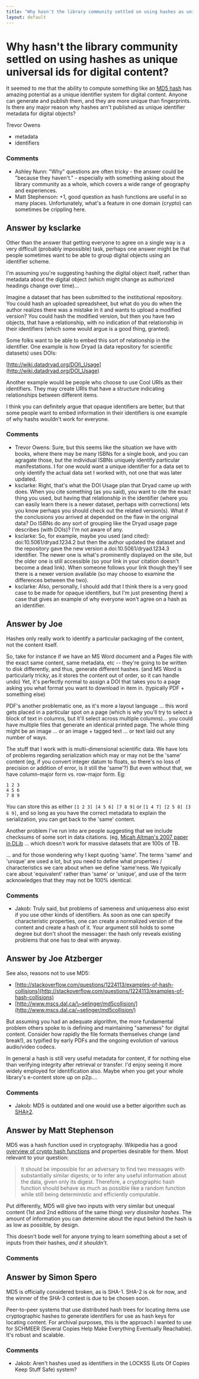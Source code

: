 ```yaml
---
title: "Why hasn't the library community settled on using hashes as unique universal ids for digital content?"
layout: default
---
```

Why hasn't the library community settled on using hashes as unique universal ids for digital content?
=====================
It seemed to me that the ability to compute something like an [MD5
hash](http://en.wikipedia.org/wiki/MD5) has amazing potential as a
unique identifier system for digital content. Anyone can generate and
publish them, and they are more unique than fingerprints. Is there any
major reason why hashes arn't published as unique identifier metadata
for digital objects?

Trevor Owens

<ul class="tags"><li class="tag">metadata</li><li class="tag">identifiers</li></ul>

### Comments ###
* Ashley Nunn: "Why" questions are often tricky - the answer could be "because they
haven't." - especially with something asking about the library community
as a whole, which covers a wide range of geography and experiences.
* Matt Stephenson: +1, good question as hash functions are useful in so many places.
Unfortunately, what's a feature in one domain (crypto) can sometimes be
crippling here.


Answer by ksclarke
----------------
Other than the answer that getting everyone to agree on a single way is
a very difficult (probably impossible) task, perhaps one answer might be
that people sometimes want to be able to group digital objects using an
identifier scheme.

I'm assuming you're suggesting hashing the digital object itself, rather
than metadata about the digital object (which might change as authorized
headings change over time)...

Imagine a dataset that has been submitted to the institutional
repository. You could hash an uploaded spreadsheet, but what do you do
when the author realizes there was a mistake in it and wants to upload a
modified version? You could hash the modified version, but then you have
two objects, that have a relationship, with no indication of that
relationship in their identifiers (which some would argue is a good
thing, granted).

Some folks want to be able to embed this sort of relationship in the
identifier. One example is how Dryad (a data repository for scientific
datasets) uses DOIs:

[http://wiki.datadryad.org/DOI\_Usage](http://wiki.datadryad.org/DOI_Usage)

Another example would be people who choose to use Cool URIs as their
identifiers. They may create URIs that have a structure indicating
relationships between different items.

I think you can definitely argue that opaque identifiers are better, but
that some people want to embed information in their identifiers is one
example of why hashs wouldn't work for everyone.

### Comments ###
* Trevor Owens: Sure, but this seems like the situation we have with books, where there
may be many ISBNs for a single book, and you can agragate those, but the
individual ISBNs uniquely identify particular manifestations. I for one
would want a unique identifier for a data set to only identify the
actual data set I worked with, not one that was later updated.
* ksclarke: Right, that's what the DOI Usage plan that Dryad came up with does. When
you cite something (as you said), you want to cite the exact thing you
used, but having that relationship in the identifier (where you can
easily learn there is a newer dataset, perhaps with corrections) lets
you know perhaps you should check out the related version(s). What if
the conclusions you arrived at depended on the flaw in the original
data? Do ISBNs do any sort of grouping like the Dryad usage page
describes (with DOIs)? I'm not aware of any.
* ksclarke: So, for example, maybe you used (and cited): doi:10.5061/dryad.1234.2
but then the author updated the dataset and the repository gave the new
version a doi:10.5061/dryad.1234.3 identifier. The newer one is what's
prominently displayed on the site, but the older one is still accessible
(so your link in your citation doesn't become a dead link). When someone
follows your link though they'll see there is a newer version available
(so may choose to examine the differences between the two).
* ksclarke: Also, personally, I should add that I think there is a very good case to
be made for opaque identifiers, but I'm just presenting (here) a case
that gives an example of why everyone won't agree on a hash as an
identifier.

Answer by Joe
----------------
Hashes only really work to identify a particular packaging of the
content, not the content itself.

So, take for instance if we have an MS Word document and a Pages file
with the exact same content, same metadata, etc -- they're going to be
written to disk differently, and thus, generate different hashes. (and
MS Word is particularly tricky, as it stores the content out of order,
so it can handle undo) Yet, it's perfectly normal to assign a DOI that
takes you to a page asking you what format you want to download in item
in. (typically PDF + something else)

PDF's another problematic one, as it's more a layout language ... this
word gets placed in a particular spot on a page (which is why you'll try
to select a block of text in columns, but it'll select across multiple
columns)... you could have multiple files that generate an identical
printed page. The whole thing might be an image ... or an image + tagged
text ... or text laid out any number of ways.

The stuff that I work with is multi-dimensional scientific data. We have
lots of problems regarding serialization which may or may not be the
'same' content (eg, if you convert integer datum to floats, so there's
no loss of precision or addition of error, is it still the 'same'?) But
even without that, we have column-major form vs. row-major form. Eg:

    1 2 3
    4 5 6
    7 8 9

You can store this as either `[1 2 3] [4 5 6] [7 8 9]` or
`[1 4 7] [2 5 8] [3 6 9]`, and so long as you have the correct metadata
to explain the serialization, you can get back to the 'same' content.

Another problem I've run into are people suggesting that we include
checksums of some sort in data citations. (eg, [Micah Altman's 2007
paper in DLib](http://www.dlib.org/dlib/march07/altman/03altman.html)
... which doesn't work for massive datasets that are 100s of TB.

... and for those wondering why I kept quoting 'same'. The terms 'same'
and 'unique' are used a lot, but you need to define what properties /
characteristics we care about when we define 'same'ness. We typically
care about 'equivalent' rather than 'same' or 'unique', and use of the
term acknowledges that they may not be 100% identical.

### Comments ###
* Jakob: Truly said, but problems of sameness and uniqueness also exist if you
use other kinds of identifiers. As soon as one can specify
characteristic properties, one can create a normalized version of the
content and create a hash of it. Your argument still holds to some
degree but don't shoot the messager: the hash only reveals existing
problems that one has to deal with anyway.

Answer by Joe Atzberger
----------------
See also, reasons not to use MD5:

-   [http://stackoverflow.com/questions/1224113/examples-of-hash-collisions](http://stackoverflow.com/questions/1224113/examples-of-hash-collisions)
-   [http://www.mscs.dal.ca/\~selinger/md5collision/](http://www.mscs.dal.ca/~selinger/md5collision/)

But assuming you had an adequate algorithm, the more fundamental problem
others spoke to is defining and maintaining "sameness" for digital
content. Consider how rapidly the file formats themselves change (and
break!), as typified by early PDFs and the ongoing evolution of various
audio/video codecs.

In general a hash is still very useful metadata for content, if for
nothing else than verifying integrity after retrieval or transfer. I'd
enjoy seeing it more widely employed for identification also. Maybe when
you get your whole library's e-content store up on p2p....

### Comments ###
* Jakob: MD5 is outdated and one would use a better algorithm such as
[SHA≥2](http://en.wikipedia.org/wiki/Secure\_Hash\_Algorithm).

Answer by Matt Stephenson
----------------
MD5 was a hash function used in cryptography. Wikipedia has a good
[overview of crypto hash
functions](http://en.wikipedia.org/wiki/Cryptographic_hash_function) and
properties desirable for them. Most relevant to your question:

> It should be impossible for an adversary to find two messages with
> substantially similar digests; or to infer any useful information
> about the data, given only its digest. Therefore, a cryptographic hash
> function should behave as much as possible like a random function
> while still being deterministic and efficiently computable.

Put differently, MD5 will give two inputs with very similar but unequal
content (1st and 2nd editions of the same thing) *very dissimilar
hashes*. The amount of information you can determine about the input
behind the hash is as low as possible, by design.

This doesn't bode well for anyone trying to learn something about a set
of inputs from their hashes, *and it shouldn't*.

### Comments ###

Answer by Simon Spero
----------------
MD5 is officially considered broken, as is SHA-1. SHA-2 is ok for now,
and the winner of the SHA-3 contest is due to be chosen soon.

Peer-to-peer systems that use distributed hash trees for locating items
use cryptographic hashes to generate identifiers for use as hash keys
for locating content. For archival purposes, this is the approach I
wanted to use for SCHMEER (Several Copies Help Make Everything
Eventually Reachable). It's robust and scalable.

### Comments ###
* Jakob: Aren't hashes used as identifiers in the LOCKSS (Lots Of Copies Keep
Stuff Safe) system?


